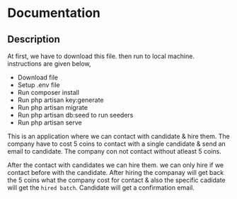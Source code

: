 
# Documentation

## Description

At first, we have to download this file. then run to local machine. instructions are given below,
   - Download file
   - Setup .env file
   - Run composer install 
   - Run php artisan key:generate
   - Run php artisan migrate
   - Run php artisan db:seed to run seeders
   - Run php artisan serve
  
This is an application where we can contact with candidate & hire them. The company have to cost 5 coins to contact with a single candidate & send an email to candidate. The company con not contact without atleast 5 coins.
 
After the contact with candidates we can hire them. we can only hire if we contact before with the candidate. After hiring the companay will get back the 5 coins what the company cost for contact & also the specific cadidate will get the `hired batch`. Candidate will get a confirmation email.

 
 
 
